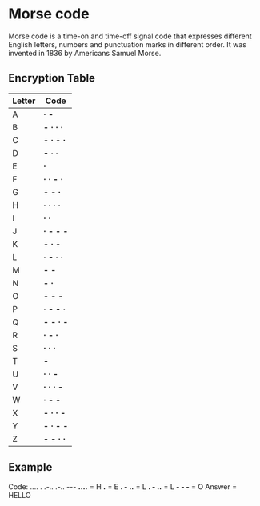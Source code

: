 # Morse code
Morse code is a time-on and time-off signal code that expresses different English letters, numbers and punctuation marks in different order. It was invented in 1836 by Americans Samuel Morse.

## Encryption Table
|  Letter   | Code  | 
|  ----  | ----  | 
| A  | **· -** |
| B  | **- · · ·** | 
| C  | **- · - ·** |
| D  | **- · ·** |
| E  | **·** |
| F  | **· · - ·** |
| G  | **- - ·** |
| H  | **· · · ·** |
| I  | **· ·** |
| J  | **· - - -** |
| K  | **- · -** |
| L  | **· - · ·** |
| M  | **- -** |
| N  | **- ·** |
| O  | **- - -** |
| P  | **· - - ·** |
| Q  | **- - · -** |
| R  | **· - ·** |
| S  | **· · ·** |
| T  | **-** |
| U  | **· · -** |
| V  | **· · · -** |
| W  | **· - -** |
| X  | **- · · -** |
| Y  | **- · - -** |
| Z  | **- - · ·** |

## Example
Code: .... . .-.. .-.. ---
**....** = H
**.** = E
**. - ..** = L
**. - ..** = L
**- - -** = O
Answer = HELLO


